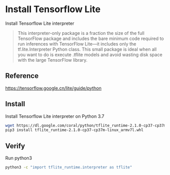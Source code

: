 # Install Tensorflow Lite

Install Tensorflow Lite interpreter

> This interpreter-only package is a fraction the size of the full TensorFlow package and includes the bare minimum code required to run inferences with TensorFlow Lite—it includes only the tf.lite.Interpreter Python class. This small package is ideal when all you want to do is execute .tflite models and avoid wasting disk space with the large TensorFlow library.

## Reference

https://tensorflow.google.cn/lite/guide/python


## Install
Install Tensorflow Lite interpreter on Python 3.7

```bash
wget https://dl.google.com/coral/python/tflite_runtime-2.1.0-cp37-cp37m-linux_armv7l.whl
pip3 install tflite_runtime-2.1.0-cp37-cp37m-linux_armv7l.whl
```


## Verify

Run python3
```bash
python3 -c "import tflite_runtime.interpreter as tflite"
```

